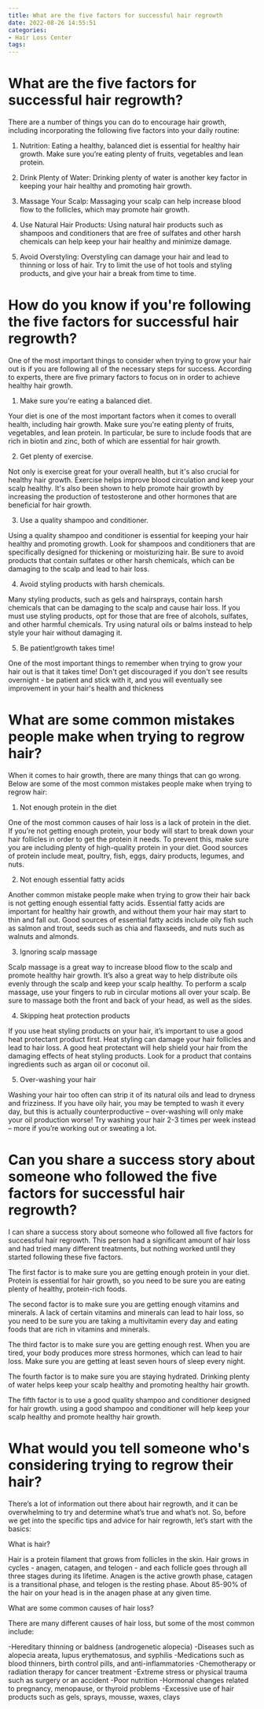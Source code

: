 ```yaml
---
title: What are the five factors for successful hair regrowth
date: 2022-08-26 14:55:51
categories:
- Hair Loss Center
tags:
---
```



#  What are the five factors for successful hair regrowth?

There are a number of things you can do to encourage hair growth, including incorporating the following five factors into your daily routine:

1. Nutrition: Eating a healthy, balanced diet is essential for healthy hair growth. Make sure you’re eating plenty of fruits, vegetables and lean protein.

2. Drink Plenty of Water: Drinking plenty of water is another key factor in keeping your hair healthy and promoting hair growth.

3. Massage Your Scalp: Massaging your scalp can help increase blood flow to the follicles, which may promote hair growth.

4. Use Natural Hair Products: Using natural hair products such as shampoos and conditioners that are free of sulfates and other harsh chemicals can help keep your hair healthy and minimize damage.

5. Avoid Overstyling: Overstyling can damage your hair and lead to thinning or loss of hair. Try to limit the use of hot tools and styling products, and give your hair a break from time to time.

#  How do you know if you're following the five factors for successful hair regrowth?

One of the most important things to consider when trying to grow your hair out is if you are following all of the necessary steps for success. According to experts, there are five primary factors to focus on in order to achieve healthy hair growth.

1) Make sure you're eating a balanced diet.

Your diet is one of the most important factors when it comes to overall health, including hair growth. Make sure you're eating plenty of fruits, vegetables, and lean protein. In particular, be sure to include foods that are rich in biotin and zinc, both of which are essential for hair growth.

2) Get plenty of exercise.

Not only is exercise great for your overall health, but it's also crucial for healthy hair growth. Exercise helps improve blood circulation and keep your scalp healthy. It's also been shown to help promote hair growth by increasing the production of testosterone and other hormones that are beneficial for hair growth.

3) Use a quality shampoo and conditioner.

Using a quality shampoo and conditioner is essential for keeping your hair healthy and promoting growth. Look for shampoos and conditioners that are specifically designed for thickening or moisturizing hair. Be sure to avoid products that contain sulfates or other harsh chemicals, which can be damaging to the scalp and lead to hair loss.

4) Avoid styling products with harsh chemicals.

Many styling products, such as gels and hairsprays, contain harsh chemicals that can be damaging to the scalp and cause hair loss. If you must use styling products, opt for those that are free of alcohols, sulfates, and other harmful chemicals. Try using natural oils or balms instead to help style your hair without damaging it.

5) Be patient!growth takes time!

One of the most important things to remember when trying to grow your hair out is that it takes time! Don't get discouraged if you don't see results overnight - be patient and stick with it, and you will eventually see improvement in your hair's health and thickness

#  What are some common mistakes people make when trying to regrow hair?

When it comes to hair growth, there are many things that can go wrong. Below are some of the most common mistakes people make when trying to regrow hair:

1. Not enough protein in the diet

One of the most common causes of hair loss is a lack of protein in the diet. If you’re not getting enough protein, your body will start to break down your hair follicles in order to get the protein it needs. To prevent this, make sure you are including plenty of high-quality protein in your diet. Good sources of protein include meat, poultry, fish, eggs, dairy products, legumes, and nuts.

2. Not enough essential fatty acids

Another common mistake people make when trying to grow their hair back is not getting enough essential fatty acids. Essential fatty acids are important for healthy hair growth, and without them your hair may start to thin and fall out. Good sources of essential fatty acids include oily fish such as salmon and trout, seeds such as chia and flaxseeds, and nuts such as walnuts and almonds.

3. Ignoring scalp massage

Scalp massage is a great way to increase blood flow to the scalp and promote healthy hair growth. It’s also a great way to help distribute oils evenly through the scalp and keep your scalp healthy. To perform a scalp massage, use your fingers to rub in circular motions all over your scalp. Be sure to massage both the front and back of your head, as well as the sides.

4. Skipping heat protection products

If you use heat styling products on your hair, it’s important to use a good heat protectant product first. Heat styling can damage your hair follicles and lead to hair loss. A good heat protectant will help shield your hair from the damaging effects of heat styling products. Look for a product that contains ingredients such as argan oil or coconut oil.

5. Over-washing your hair

Washing your hair too often can strip it of its natural oils and lead to dryness and frizziness. If you have oily hair, you may be tempted to wash it every day, but this is actually counterproductive – over-washing will only make your oil production worse! Try washing your hair 2-3 times per week instead – more if you’re working out or sweating a lot.

#  Can you share a success story about someone who followed the five factors for successful hair regrowth?

I can share a success story about someone who followed all five factors for successful hair regrowth. This person had a significant amount of hair loss and had tried many different treatments, but nothing worked until they started following these five factors.

The first factor is to make sure you are getting enough protein in your diet. Protein is essential for hair growth, so you need to be sure you are eating plenty of healthy, protein-rich foods.

The second factor is to make sure you are getting enough vitamins and minerals. A lack of certain vitamins and minerals can lead to hair loss, so you need to be sure you are taking a multivitamin every day and eating foods that are rich in vitamins and minerals.

The third factor is to make sure you are getting enough rest. When you are tired, your body produces more stress hormones, which can lead to hair loss. Make sure you are getting at least seven hours of sleep every night.

The fourth factor is to make sure you are staying hydrated. Drinking plenty of water helps keep your scalp healthy and promoting healthy hair growth.

The fifth factor is to use a good quality shampoo and conditioner designed for hair growth. using a good shampoo and conditioner will help keep your scalp healthy and promote healthy hair growth.

#  What would you tell someone who's considering trying to regrow their hair?

There’s a lot of information out there about hair regrowth, and it can be overwhelming to try and determine what’s true and what’s not. So, before we get into the specific tips and advice for hair regrowth, let’s start with the basics:

What is hair?

Hair is a protein filament that grows from follicles in the skin. Hair grows in cycles - anagen, catagen, and telogen - and each follicle goes through all three stages during its lifetime. Anagen is the active growth phase, catagen is a transitional phase, and telogen is the resting phase. About 85-90% of the hair on your head is in the anagen phase at any given time.

What are some common causes of hair loss?

There are many different causes of hair loss, but some of the most common include:

-Hereditary thinning or baldness (androgenetic alopecia)
-Diseases such as alopecia areata, lupus erythematosus, and syphilis
-Medications such as blood thinners, birth control pills, and anti-inflammatories 
-Chemotherapy or radiation therapy for cancer treatment 
-Extreme stress or physical trauma such as surgery or an accident 
-Poor nutrition 
-Hormonal changes related to pregnancy, menopause, or thyroid problems 
-Excessive use of hair products such as gels, sprays, mousse, waxes, clays